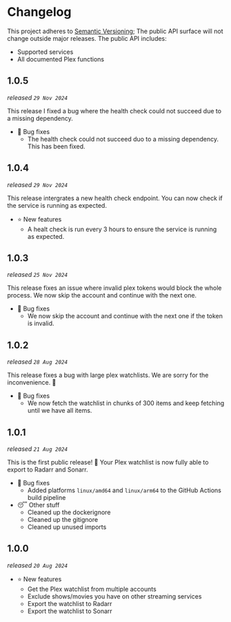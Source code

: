 # Changelog

This project adheres to [Semantic Versioning](https://semver.org/spec/v2.0.0.html); The public API surface will not change outside major releases. The public API includes:

- Supported services
- All documented Plex functions

## 1.0.5

_released `29 Nov 2024`_

This release I fixed a bug where the health check could not succeed due to a missing dependency.

- 🐛 Bug fixes
    - The health check could not succeed duo to a missing dependency. This has been fixed.

## 1.0.4

_released `29 Nov 2024`_

This release intergrates a new health check endpoint. You can now check if the service is running as expected.

- ⭐️ New features
    - A healt check is run every 3 hours to ensure the service is running as expected.

## 1.0.3

_released `25 Nov 2024`_

This release fixes an issue where invalid plex tokens would block the whole process. We now skip the account and continue with the next one.

- 🐛 Bug fixes
    - We now skip the account and continue with the next one if the token is invalid.

## 1.0.2

_released `28 Aug 2024`_

This release fixes a bug with large plex watchlists. We are sorry for the inconvenience. 🙏

- 🐛 Bug fixes
    - We now fetch the watchlist in chunks of 300 items and keep fetching until we have all items.

## 1.0.1

_released `21 Aug 2024`_

This is the first public release! 🎉 Your Plex watchlist is now fully able to export to Radarr and Sonarr.

- 🐛 Bug fixes
    - Added platforms `linux/amd64` and `linux/arm64` to the GitHub Actions build pipeline
- 😴 Other stuff
    - Cleaned up the dockerignore
    - Cleaned up the gitignore
    - Cleaned up unused imports

## 1.0.0

_released `20 Aug 2024`_

- ⭐️ New features
    - Get the Plex watchlist from multiple accounts
    - Exclude shows/movies you have on other streaming services
    - Export the watchlist to Radarr
    - Export the watchlist to Sonarr
